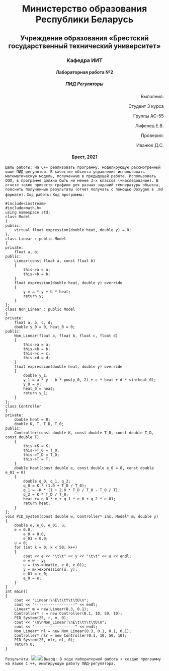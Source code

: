 # <p align="center"> Министерство образования Республики Беларусь </p>

## <p align="center"> Учреждение образования «Брестский государственный технический университет»</p>

### <p align="center"> Кафедра ИИТ</p>

#### <p align="center">Лабораторная работа №2</p>

##### <p align="center">ПИД Регуляторы</p>

<p align="right" >Выполнил: </p>

<p align="right" >Студент 3 курса</p>

<p align="right" >Группы АС-55</p>

<p align="right" >Лифенец Е.В.</p>

<p align="right" >Проверил:</p>

<p align="right" >Иванюк Д.С.</p>

#### <p align="center">Брест, 2021</p>

`Цель работы: На C++ реализовать программу, моделирующую рассмотренный выше ПИД-регулятор. В качестве объекта управления использовать математическую модель, полученную в предыдущей работе. Использовать ООП, в программе должно быть не менее 3-х классов (+наследование). В отчете также привести графики для разных заданий температуры объекта, пояснить полученные результаты (отчет получать с помощью Doxygen в .md формате).`
`Ход работы:`
`Код программы:`

```
#include<iostream>
#include<math.h>
using namespace std;
class Model
{
public:
	virtual float expression(double heat, double y) = 0;
};
class Linear : public Model
{
private:
	float a, b;
public:
	Linear(const float a, const float b)
	{
		this->a = a;
		this->b = b;
	}
	float expression(double heat, double y) override
	{
		y = a * y + b * heat;
		return y;
	}
};
class Non_Linear : public Model
{
private:
	float a, b, c, d;
	double y_0 = 0, heat_0 = 0;
public:
	Non_Linear(float a, float b, float c, float d)
	{
		this->a = a;
		this->b = b;
		this->c = c;
		this->d = d;
	}
	float expression(double heat, double y) override
	{
		double y_1;
		y_1 = a * y - b * pow(y_0, 2) + c * heat + d * sin(heat_0);
		y_0 = y;
		heat_0 = heat;
		return y_1;
	}
};
class Controller
{
private:
	double heat = 0;
	double K, T, T_D, T_0;
public:
	Controller(const double K, const double T_0, const double T_D, const double T)
	{
		this->K = K;
		this->T_0 = T_0;
		this->T_D = T_D;
		this->T = T;
	}
	double Heat(const double e, const double e_0 = 0, const double e_01 = 0)
	{
		double q_0, q_1, q_2;
		q_0 = K * (1.0 + T_D / T_0);
		q_1 = -K * (1 + 2.0 * T_D / T_0 - T_0 / T);
		q_2 = K * T_D / T_0;
		heat += q_0 * e + q_1 * e_0 + q_2 * e_01;
		return heat;
	}
};
void PID_System(const double w, Controller* ins, Model* m, double y)
{
	double e, e_0, e_01, u;
	e = 0.0,
		e_0 = 0.0,
		e_01 = 0.0;
	u = 0;
	for (int k = 0; k < 50; k++)
	{
		cout << e << "\t\t" << y << "\t\t" << u << endl;
		e = w - y;
		u = ins->Heat(e, e_0, e_01);
		y = m->expression(u, y);
		e_01 = e_0;
		e_0 = e;
	}
}
int main()
{
	cout << "Linear:\nE\t\tY\t\tU\n";
	cout << "------------------" << endl;
	Linear* m = new Linear(0.3, 0.1);
	Controller* r = new Controller(0.1, 10, 50, 10);
	PID_System(25, r, m, 0);
	cout << "\n\nNon_Linear:\nE\t\tY\t\tU\n";
	cout << "------------------" << endl;
	Non_Linear* nl = new Non_Linear(0.3, 0.1, 0.1, 0.1);
	Controller* nlr = new Controller(0.1, 10, 50, 10);
	PID_System(25, nlr, nl, 0);
	return 0;
}
```

`Результаты:`
<img src="img/cut1.png">
<img src="img/cut2.png">
`Вывод: В ходе лабораторной работы я создал программу на языке C ++, имитирующую работу ПИД-регулятора. `

```

```

